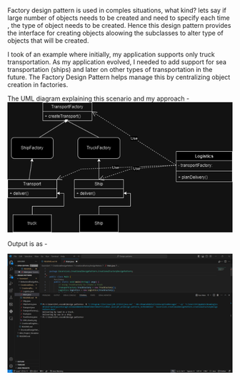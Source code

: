 Factory design pattern is used in comples situations, what kind?
lets say if large number of objects needs to be created and need to specify each time , the type of object needs to be created.
Hence this design pattern provides the interface for creating objects aloowing the subclasses to alter type of objects that will be created.

I took of an example where initially, my application supports only truck transportation. As my application evolved, I needed to add support for sea transportation (ships) and later on other types of transportation in the future. The Factory Design Pattern helps manage this by centralizing object creation in factories.

The UML diagram explaining this scenario and my approach -
![UML Diagram](Excersize1/CreationalDesignPattern/CreationalFactoryDesignPattern/UML.drawio.png)

Output is as - 

![Output](Excersize1/CreationalDesignPattern/CreationalFactoryDesignPattern/Output.png)
